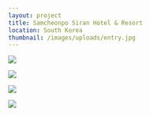 ```yaml
---
layout: project
title: Samcheonpo Siran Hotel & Resort
location: South Korea
thumbnail: /images/uploads/entry.jpg
---
```


![](/images/uploads/enscape_2021-10-14-09-59-38.jpg)

![](/images/uploads/add.jpg)

![](/images/uploads/rooftop.jpg)

![](/images/uploads/2021.10.20_king-guestroom.png)
